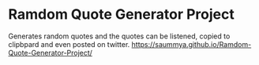 # Ramdom Quote Generator Project
 Generates random quotes and the quotes can be listened, copied to clipbpard and even posted on twitter.
 https://saummya.github.io/Ramdom-Quote-Generator-Project/

